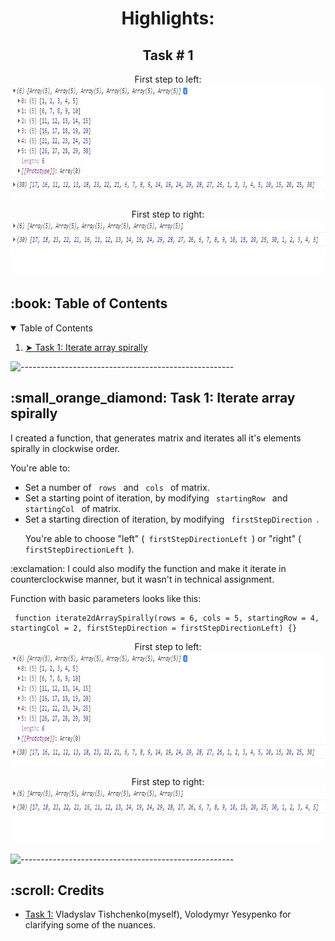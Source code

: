 <h1 align="center"> Highlights: </h1>

<h2 align="center"> Task # 1 </h1>
<p align="center">
  First step to left: 
  <img src="doc/task-1/firstStepLeft.JPG" alt="Task 1 Result Left Step" height="182px" width="810px">
</p>
<p align="center">
  First step to right:
  <img src="doc/task-1/firstStepRight.JPG" alt="Task 1 Result Right Step" height="90px" width="800px">
</p>

<!-- TABLE OF CONTENTS -->
<h2 id="table-of-contents"> :book: Table of Contents</h2>

<details open="open">
  <summary>Table of Contents</summary>
  <ol>
    <li><a href="#task1"> ➤ Task 1: Iterate array spirally </a></li>
  </ol>
</details>

![-----------------------------------------------------](https://raw.githubusercontent.com/andreasbm/readme/master/assets/lines/rainbow.png)

<!-- TASKO1 -->
<h2 id="task1"> :small_orange_diamond: Task 1: Iterate array spirally </h2>

<p>I created a function, that generates matrix and iterates all it's elements spirally in clockwise order.</p>

<p>You're able to:</p>
<ul>
  <li>Set a number of <code> rows </code> and <code> cols </code> of matrix.</li>
  <li>Set a starting point of iteration, by modifying <code> startingRow </code> and <code> startingCol </code> of matrix.</li>
  <li>Set a starting direction of iteration, by modifying <code> firstStepDirection </code>.</li>
  <p>You're able to choose "left" (<code> firstStepDirectionLeft </code>) or "right" (<code> firstStepDirectionLeft </code>).</p>
</ul>

<p> :exclamation: I could also modify the function and make it iterate in counterclockwise manner, but it wasn't in technical assignment.</p>

<p>Function with basic parameters looks like this:</p>
<pre><code> function iterate2dArraySpirally(rows = 6, cols = 5, startingRow = 4, startingCol = 2, firstStepDirection = firstStepDirectionLeft) {}</code></pre>

<p align="center">
  First step to left: 
  <img src="doc/task-1/firstStepLeft.JPG" alt="Task 1 Result Left Step" height="182px" width="810px">
</p>
<p align="center">
  First step to right:
  <img src="doc/task-1/firstStepRight.JPG" alt="Task 1 Result Right Step" height="90px" width="800px">
</p>

![-----------------------------------------------------](https://raw.githubusercontent.com/andreasbm/readme/master/assets/lines/rainbow.png)

<!-- CREDITS -->
<h2 id="credits"> :scroll: Credits</h2>
<ul>
    <li><a href="#task1">Task 1:</a> Vladyslav Tishchenko(myself), Volodymyr Yesypenko for clarifying some of the nuances.</li>
</ul>
